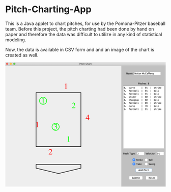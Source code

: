 # Pitch-Charting-App

This is a Java applet to chart pitches, for use by the Pomona-Pitzer baseball team. Before this project, the pitch charting had been done by hand on paper and therefore the data was difficult to utilize in any kind of statistical modeling. 

Now, the data is available in CSV form and and an image of the chart is created as well. 

![pitch charting applet](https://github.com/NolanJMcCafferty/Pitch-Charting-App/blob/master/pitchChart.png)
